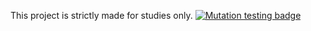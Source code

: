 This project is strictly made for studies only.
[![Mutation testing badge](https://img.shields.io/endpoint?style=flat&url=https%3A%2F%2Fbadge-api.stryker-mutator.io%2Fgithub.com%2FRukf%2FStryker-Calculator%2Fmain)](https://dashboard.stryker-mutator.io/reports/github.com/Rukf/Stryker-Calculator/main)
